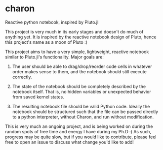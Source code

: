 # charon
 Reactive python notebook, inspired by Pluto.jl

 This project is very much in its early stages and doesn't do much of anything yet. It is inspired by the reactive notebook design of Pluto, hence this project's name as a moon of Pluto :)

 This project aims to have a very simple, lightweight, reactive notebook similar to Pluto.jl's functionality. Major goals are:

 1) The user should be able to drag/drop/reorder code cells in whatever order makes sense to them, and the notebook should still execute correctly.

 2) The state of the notebook should be completely described by the notebook itself. That is, no hidden variables or unexpected behavior from saved kernel states.

 3) The resulting notebook file should be valid Python code. Ideally the notebook should be structured such that the file can be passed directly to a python interpreter, without Charon, and run without modification.

This is very much an ongoing project, and is being worked on during the random spots of free time and energy I have during my Ph.D :) As such, progress may be quite slow, but if you would like to contribute, please feel free to open an issue to discuss what change you'd like to add!

